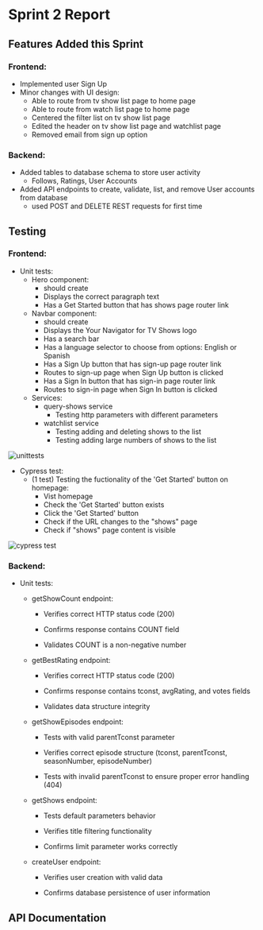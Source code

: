# Sprint 2 Report
## Features Added this Sprint
### Frontend:
- Implemented user Sign Up 
- Minor changes with UI design:
  - Able to route from tv show list page to home page
  - Able to route from watch list page to home page
  - Centered the filter list on tv show list page
  - Edited the header on tv show list page and watchlist page
  - Removed email from sign up option

### Backend:
- Added tables to database schema to store user activity
  - Follows, Ratings, User Accounts
- Added API endpoints to create, validate, list, and remove User accounts from database
  - used POST and DELETE REST requests for first time

## Testing
### Frontend:
- Unit tests:
  - Hero component:
    - should create
    - Displays the correct paragraph text
    - Has a Get Started button that has shows page router link
  - Navbar component:
    - should create
    - Displays the Your Navigator for TV Shows logo
    - Has a search bar
    - Has a language selector to choose from options: English or Spanish
    - Has a Sign Up button that has sign-up page router link
    - Routes to sign-up page when Sign Up button is clicked
    - Has a Sign In button that has sign-in page router link
    - Routes to sign-in page when Sign In button is clicked
  - Services:
    - query-shows service
      - Testing http parameters with different parameters 
    - watchlist service
      - Testing adding and deleting shows to the list
      - Testing adding large numbers of shows to the list

![unittests](https://github.com/user-attachments/assets/b899d004-6fbb-4959-bc18-e6926433361d)

- Cypress test:
  - (1 test) Testing the fuctionality of the 'Get Started' button on homepage:
    - Vist homepage
    - Check the 'Get Started' button exists
    - Click the 'Get Started' button
    - Check if the URL changes to the "shows" page
    - Check if "shows" page content is visible

![cypress test](https://github.com/user-attachments/assets/499b74a7-8312-42bd-8e01-7f9083c2c2a0)

    
### Backend:

- Unit tests:
  
  - getShowCount endpoint:

    - Verifies correct HTTP status code (200)

    - Confirms response contains COUNT field

    - Validates COUNT is a non-negative number

  - getBestRating endpoint:

    - Verifies correct HTTP status code (200)

    - Confirms response contains tconst, avgRating, and votes fields

    - Validates data structure integrity

  - getShowEpisodes endpoint:

    - Tests with valid parentTconst parameter

    - Verifies correct episode structure (tconst, parentTconst, seasonNumber, episodeNumber)

    - Tests with invalid parentTconst to ensure proper error handling (404)

  - getShows endpoint:

    - Tests default parameters behavior

    - Verifies title filtering functionality

    - Confirms limit parameter works correctly

  - createUser endpoint:

    - Verifies user creation with valid data

    - Confirms database persistence of user information


## API Documentation
